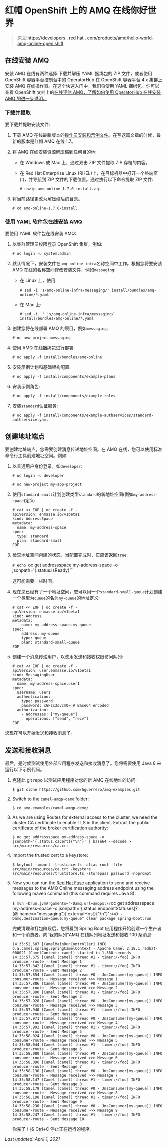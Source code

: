 # 红帽 OpenShift 上的 AMQ 在线你好世界

> 原文:[https://developers . red hat . com/products/amq/hello-world-amq-online-open shift](https://developers.redhat.com/products/amq/hello-world-amq-online-openshift)

## 在线安装 AMQ

安装 AMQ 在线有两种选择:下载并解压 YAML 捆绑包的 ZIP 文件，或者使用 OpenShift 容器平台控制台中的 OperatorHub 在 OpenShift 容器平台 4.x 集群上安装 AMQ 在线操作器。在这个快速入门中，我们将使用 YAML 捆绑包。你可以查看 OpenShift 文档上的[在线评估 AMQ，了解如何使用 OperatorHub 在线安装 AMQ 的进一步说明。](https://access.redhat.com/documentation/en-us/red_hat_amq/2020.q4/html/evaluating_amq_online_on_openshift/assembly-getting-started-rh-messaging#proc-olm-installing-from-operatorhub-using-console-messaging)

### 下载并提取

要下载并提取安装文件:

1.  下载 AMQ 在线最新版本的[操作员安装和示例文件](https://access.redhat.com/jbossnetwork/restricted/softwareDownload.html?softwareId=95811)。在写这篇文章的时候，最新的版本是红帽 AMQ 在线 1.7。

2.  将 AMQ 在线安装资源解压缩到任何目的地:

    *   在 Windows 或 Mac 上，通过双击 ZIP 文件提取 ZIP 存档的内容。

    *   在 Red Hat Enterprise Linux (RHEL)上，在目标机器中打开一个终端窗口，并导航到 ZIP 文件的下载位置。通过执行以下命令提取 ZIP 文件:

        `# unzip amq-online-1.7.0-install.zip`

3.  将当前路径更改为解压缩后的目录。

    `# cd amq-online-1.7.0-install`

### 使用 YAML 软件包在线安装 AMQ

要使用 YAML 软件包在线安装 AMQ:

1.  以集群管理员权限登录 OpenShift 集群，例如:

    `# oc login -u system:admin`

2.  默认情况下，安装文件在`amq-online-infra`名称空间中工作。根据您将要安装 AMQ 在线的名称空间修改安装文件，例如`messaging`:

    *   在 Linux 上，使用:

        `# sed -i 's/amq-online-infra/messaging/' install/bundles/amq-online/*.yaml`

    *   在 Mac 上:

        `# sed -i '' 's/amq-online-infra/messaging/' install/bundles/amq-online/*.yaml`

3.  创建您将在线部署 AMQ 的项目，例如`messaging`:

    `# oc new-project messaging`

4.  使用 AMQ 在线捆绑包进行部署:

    `# oc apply -f install/bundles/amq-online`

5.  安装示例计划和基础架构配置:

    `# oc apply -f install/components/example-plans`

6.  安装示例角色:

    `# oc apply -f install/components/example-roles`

7.  安装`standard`认证服务:

    `# oc apply -f install/components/example-authservices/standard-authservice.yaml`

## 创建地址端点

要创建地址端点，您需要创建消息传递地址空间。在 AMQ 在线，您可以使用标准命令行工具创建地址空间。例如:

1.  以普通用户身份登录，如`developer`:

    `# oc login -u developer`

    `# oc new-project my-app-project`

2.  使用`standard small`计划创建类型`standard`的新地址空间(例如`my-address-space`)定义:

    ```
    # cat << EOF | oc create -f -
    apiVersion: enmasse.io/v1beta1
    kind: AddressSpace
    metadata:
      name: my-address-space
    spec:
      type: standard
      plan: standard-small
    EOF
    ```

3.  检查地址空间创建的状态，当配置完成时，它应该返回`true`:

    `# echo `oc get addressspace my-address-space -o jsonpath='{.status.isReady}'``

    这可能需要一些时间。

4.  现在您已经有了一个地址空间，您可以用一个`standard-small-queue`计划创建一个类型为`queue`的名为`my-queue`的地址定义:

    ```
    # cat << EOF | oc create -f -
    apiVersion: enmasse.io/v1beta1
    kind: Address
    metadata:
        name: my-address-space.my-queue
    spec:
        address: my-queue
        type: queue
        plan: standard-small-queue
    EOF
    ```

5.  创建一个消息传递用户，以使用发送和接收权限访问队列:

    ```
    # cat << EOF | oc create -f -
    apiVersion: user.enmasse.io/v1beta1
    kind: MessagingUser
    metadata:
      name: my-address-space.user1
    spec:
      username: user1
      authentication:
        type: password
        password: cGFzc3dvcmQ= # Base64 encoded
      authorization:
        - addresses: ["my-queue"]
          operations: ["send", "recv"]
    EOF
    ```

您现在可以开始发送和接收消息了。

## 发送和接收消息

最后，是时候测试使用外部应用程序发送和接收消息了。您将需要使用 Java 8 来运行以下示例代码。

1.  克隆此 git repo 以测试应用程序对您的新 AMQ 在线地址的访问:

    `$ git clone https://github.com/hguerrero/amq-examples.git`

2.  Switch to the `camel-amqp-demo` folder:

    `$ cd amq-examples/camel-amqp-demo/`

3.  As we are using Routes for external access to the cluster, we need the cluster CA certificate to enable TLS in the client. Extract the public certificate of the broker certification authority:

    `$ oc get addressspace my-address-space -o jsonpath='{.status.caCert}{"\n"}' | base64 --decode > src/main/resources/ca.crt`

4.  Import the trusted cert to a keystore:

    `$ keytool -import -trustcacerts -alias root -file src/main/resources/ca.crt -keystore src/main/resources/truststore.ts -storepass password -noprompt`

5.  Now you can run the [Red Hat Fuse](https://developers.redhat.com/products/fuse/overview) application to send and receive messages to the AMQ Online messaging address endpoint using the following maven command (this command requires Java 8):

    `$ mvn -Drun.jvmArguments="-Damq.url=amqps://`oc get addressspace my-address-space -o jsonpath='{.status.endpointStatuses[?(@.name=="messaging")].externalHost}{"\n"}'`:443 -Damq.destination=queue:my-queue" clean package spring-boot:run`

    完成清理和打包阶段后，您将看到 Spring Boot 应用程序开始创建一个生产者和一个消费者，向“我的队列”AMQ 在线队列地址发送和接收 100 条消息:

    ```
    14:35:52.607 [CamelMainRunController] INFO  o.a.camel.spring.SpringCamelContext - Apache Camel 2.18.1.redhat-000021 (CamelContext: camel) started in 1.368 seconds
    14:35:57.675 [Camel (camel) thread #1 - timer://foo] INFO  producer-route - Sent Message 1
    14:35:57.842 [Camel (camel) thread #1 - timer://foo] INFO  producer-route - Sent Message 2
    14:35:57.854 [Camel (camel) thread #0 - JmsConsumer[my-queue]] INFO  consumer-route - Message received >>> Message 1
    14:35:57.886 [Camel (camel) thread #0 - JmsConsumer[my-queue]] INFO  consumer-route - Message received >>> Message 2
    14:35:57.890 [Camel (camel) thread #1 - timer://foo] INFO  producer-route - Sent Message 3
    14:35:57.928 [Camel (camel) thread #0 - JmsConsumer[my-queue]] INFO  consumer-route - Message received >>> Message 3
    14:35:57.940 [Camel (camel) thread #1 - timer://foo] INFO  producer-route - Sent Message 4
    14:35:57.971 [Camel (camel) thread #0 - JmsConsumer[my-queue]] INFO  consumer-route - Message received >>> Message 4
    14:35:57.992 [Camel (camel) thread #1 - timer://foo] INFO  producer-route - Sent Message 5
    14:35:58.024 [Camel (camel) thread #0 - JmsConsumer[my-queue]] INFO  consumer-route - Message received >>> Message 5
    14:35:58.044 [Camel (camel) thread #1 - timer://foo] INFO  producer-route - Sent Message 6
    14:35:58.080 [Camel (camel) thread #0 - JmsConsumer[my-queue]] INFO  consumer-route - Message received >>> Message 6
    14:35:58.096 [Camel (camel) thread #1 - timer://foo] INFO  producer-route - Sent Message 7
    14:35:58.130 [Camel (camel) thread #0 - JmsConsumer[my-queue]] INFO  consumer-route - Message received >>> Message 7
    14:35:58.147 [Camel (camel) thread #1 - timer://foo] INFO  producer-route - Sent Message 8
    14:35:58.179 [Camel (camel) thread #0 - JmsConsumer[my-queue]] INFO  consumer-route - Message received >>> Message 8
    14:35:58.198 [Camel (camel) thread #1 - timer://foo] INFO  producer-route - Sent Message 9
    14:35:58.230 [Camel (camel) thread #0 - JmsConsumer[my-queue]] INFO  consumer-route - Message received >>> Message 9
    14:35:58.247 [Camel (camel) thread #1 - timer://foo] INFO  producer-route - Sent Message 10

    ```

    你完了！按 Ctrl+C 停止正在运行的程序。

*Last updated: April 1, 2021*